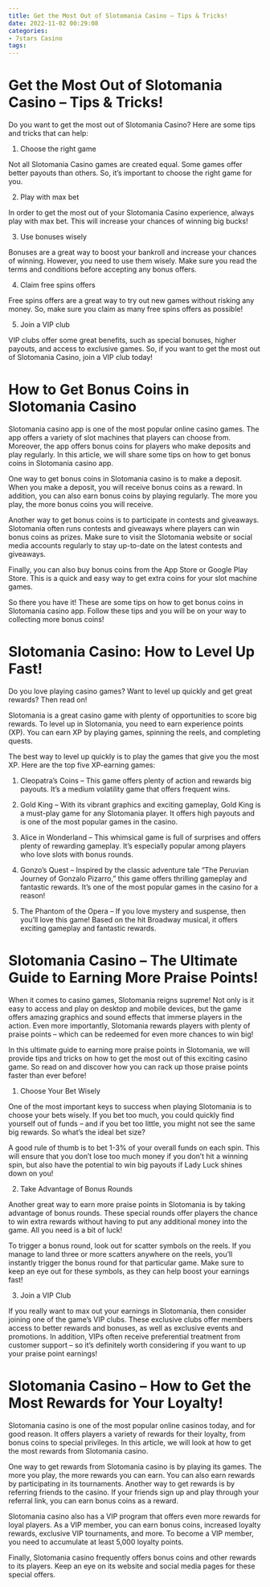 ```yaml
---
title: Get the Most Out of Slotomania Casino – Tips & Tricks!
date: 2022-11-02 00:29:08
categories:
- 7stars Casino
tags:
---
```



#  Get the Most Out of Slotomania Casino – Tips & Tricks!

Do you want to get the most out of Slotomania Casino? Here are some tips and tricks that can help:

1. Choose the right game

Not all Slotomania Casino games are created equal. Some games offer better payouts than others. So, it’s important to choose the right game for you.

2. Play with max bet

In order to get the most out of your Slotomania Casino experience, always play with max bet. This will increase your chances of winning big bucks!

3. Use bonuses wisely

Bonuses are a great way to boost your bankroll and increase your chances of winning. However, you need to use them wisely. Make sure you read the terms and conditions before accepting any bonus offers.

4. Claim free spins offers

Free spins offers are a great way to try out new games without risking any money. So, make sure you claim as many free spins offers as possible!

5. Join a VIP club

VIP clubs offer some great benefits, such as special bonuses, higher payouts, and access to exclusive games. So, if you want to get the most out of Slotomania Casino, join a VIP club today!

#  How to Get Bonus Coins in Slotomania Casino

Slotomania casino app is one of the most popular online casino games. The app offers a variety of slot machines that players can choose from. Moreover, the app offers bonus coins for players who make deposits and play regularly. In this article, we will share some tips on how to get bonus coins in Slotomania casino app.

One way to get bonus coins in Slotomania casino is to make a deposit. When you make a deposit, you will receive bonus coins as a reward. In addition, you can also earn bonus coins by playing regularly. The more you play, the more bonus coins you will receive.

Another way to get bonus coins is to participate in contests and giveaways. Slotomania often runs contests and giveaways where players can win bonus coins as prizes. Make sure to visit the Slotomania website or social media accounts regularly to stay up-to-date on the latest contests and giveaways.

Finally, you can also buy bonus coins from the App Store or Google Play Store. This is a quick and easy way to get extra coins for your slot machine games.

So there you have it! These are some tips on how to get bonus coins in Slotomania casino app. Follow these tips and you will be on your way to collecting more bonus coins!

#  Slotomania Casino: How to Level Up Fast!

Do you love playing casino games? Want to level up quickly and get great rewards? Then read on!

Slotomania is a great casino game with plenty of opportunities to score big rewards. To level up in Slotomania, you need to earn experience points (XP). You can earn XP by playing games, spinning the reels, and completing quests.

The best way to level up quickly is to play the games that give you the most XP. Here are the top five XP-earning games:

1. Cleopatra’s Coins – This game offers plenty of action and rewards big payouts. It’s a medium volatility game that offers frequent wins.

2. Gold King – With its vibrant graphics and exciting gameplay, Gold King is a must-play game for any Slotomania player. It offers high payouts and is one of the most popular games in the casino.

3. Alice in Wonderland – This whimsical game is full of surprises and offers plenty of rewarding gameplay. It’s especially popular among players who love slots with bonus rounds.

4. Gonzo’s Quest – Inspired by the classic adventure tale “The Peruvian Journey of Gonzalo Pizarro,” this game offers thrilling gameplay and fantastic rewards. It’s one of the most popular games in the casino for a reason!

5. The Phantom of the Opera – If you love mystery and suspense, then you’ll love this game! Based on the hit Broadway musical, it offers exciting gameplay and fantastic rewards.

#  Slotomania Casino – The Ultimate Guide to Earning More Praise Points!

When it comes to casino games, Slotomania reigns supreme! Not only is it easy to access and play on desktop and mobile devices, but the game offers amazing graphics and sound effects that immerse players in the action. Even more importantly, Slotomania rewards players with plenty of praise points – which can be redeemed for even more chances to win big!

In this ultimate guide to earning more praise points in Slotomania, we will provide tips and tricks on how to get the most out of this exciting casino game. So read on and discover how you can rack up those praise points faster than ever before!

1. Choose Your Bet Wisely

One of the most important keys to success when playing Slotomania is to choose your bets wisely. If you bet too much, you could quickly find yourself out of funds – and if you bet too little, you might not see the same big rewards. So what’s the ideal bet size?

A good rule of thumb is to bet 1-3% of your overall funds on each spin. This will ensure that you don’t lose too much money if you don’t hit a winning spin, but also have the potential to win big payouts if Lady Luck shines down on you!

2. Take Advantage of Bonus Rounds

Another great way to earn more praise points in Slotomania is by taking advantage of bonus rounds. These special rounds offer players the chance to win extra rewards without having to put any additional money into the game. All you need is a bit of luck!

To trigger a bonus round, look out for scatter symbols on the reels. If you manage to land three or more scatters anywhere on the reels, you’ll instantly trigger the bonus round for that particular game. Make sure to keep an eye out for these symbols, as they can help boost your earnings fast!

3. Join a VIP Club

If you really want to max out your earnings in Slotomania, then consider joining one of the game’s VIP clubs. These exclusive clubs offer members access to better rewards and bonuses, as well as exclusive events and promotions. In addition, VIPs often receive preferential treatment from customer support – so it’s definitely worth considering if you want to up your praise point earnings!

#  Slotomania Casino – How to Get the Most Rewards for Your Loyalty!

Slotomania casino is one of the most popular online casinos today, and for good reason. It offers players a variety of rewards for their loyalty, from bonus coins to special privileges. In this article, we will look at how to get the most rewards from Slotomania casino.

One way to get rewards from Slotomania casino is by playing its games. The more you play, the more rewards you can earn. You can also earn rewards by participating in its tournaments. Another way to get rewards is by referring friends to the casino. If your friends sign up and play through your referral link, you can earn bonus coins as a reward.

Slotomania casino also has a VIP program that offers even more rewards for loyal players. As a VIP member, you can earn bonus coins, increased loyalty rewards, exclusive VIP tournaments, and more. To become a VIP member, you need to accumulate at least 5,000 loyalty points.

Finally, Slotomania casino frequently offers bonus coins and other rewards to its players. Keep an eye on its website and social media pages for these special offers.
